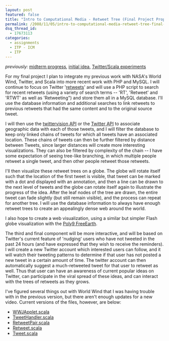 ```yaml
---
layout: post
featured: false
title: "Intro to Computational Media - Retweet Tree (Final Project Proposal)"
permalink: /2008/11/05/intro-to-computational-media-retweet-tree-final-project-proposal/
dsq_thread_id:
  - 17673113
categories:
  - assignments
  - ITP - ICM
  - ITP
---
```

*previously:* [midterm progress][1], [initial idea][2], [Twitter/Scala experiments][3]

For my final project I plan to integrate my previous work with NASA's World Wind, Twitter, and Scala into more recent work with PHP and MySQL. I will continue to focus on Twitter '[retweets][4]' and will use a PHP script to search for recent retweets (using a variety of search terms -- 'RT', 'Retweet' and 'RTWT' as well as 'Retweeting") and store them all in a MySQL database. I'll use the database information and additional searches to link retweets to previous retweets that had the same content and to the original source tweet.

I will then use the [twittervision API][5] or the [Twitter API][6] to associate geographic data with each of those tweets, and I will filter the database to keep only linked chains of tweets for which all tweets have an associated location. These chains of tweets can then be further filtered by distance between Tweets, since larger distances will create more interesting visualizations. They can also be filtered by complexity of the chain -- I have some expectation of seeing tree-like branching, in which multiple people retweet a single tweet, and then other people retweet those retweets.

I'll then visualize these retweet trees on a globe. The globe will rotate itself such that the location of the first tweet is visible, that tweet can be marked with a dot and displayed with an annotation, and then a line can be drawn to the next level of tweets and the globe can rotate itself again to illustrate the progress of the idea. After the leaf nodes of the tree are drawn, the entire tweet can fade slightly (but still remain visible), and the process can repeat for another tree. I will use the database information to always have enough retweet trees to create an appealingly dense web around the world.

I also hope to create a web visualization, using a similar but simpler Flash globe visualization with the [Poly9 FreeEarth][7].

The third and final component will be more interactive, and will be based on Twitter's current feature of 'nudging' users who have not tweeted in the past 24 hours (and have expressed that they wish to receive the reminders). I will create a new Twitter account which interested users can follow, and it will watch their tweeting patterns to determine if that user has not posted a new tweet in a certain amount of time. The twitter account can then automatically suggest a much-retweeted tweet for that user to retweet as well. Thus that user can have an awareness of current popular ideas on Twitter, can participate in the viral spread of these ideas, and can interact with the trees of retweets as they grows.

I've figured several things out with World Wind that I was having trouble with in the previous version, but there aren't enough updates for a new video. Current versions of the files, however, are below:

 * [WWJApplet.scala][8]
 * [TweetHandler.scala][9]
 * [RetweetPair.scala][10]
 * [Retweet.scala][11]
 * [Tweet.scala][12]

 [1]: /2008/10/23/intro-to-computational-media-midterm-part-2/
 [2]: /2008/10/15/intro-to-computational-media-midterm-part-1/
 [3]: /2008/10/09/intro-to-computational-media-hw5-2/
 [4]: http://search.twitter.com/search?q=Retweeting
 [5]: http://twittervision.com/api.html
 [6]: http://apiwiki.twitter.com/
 [7]: http://freeearth.poly9.com/
 [8]: /projects/fall08/icm/finalprojectproposal/WWJApplet.scala
 [9]: /projects/fall08/icm/finalprojectproposal/TweetHandler.scala
 [10]: /projects/fall08/icm/finalprojectproposal/RetweetPair.scala
 [11]: /projects/fall08/icm/finalprojectproposal/Reweet.scala
 [12]: /projects/fall08/icm/finalprojectproposal/Tweet.scala
